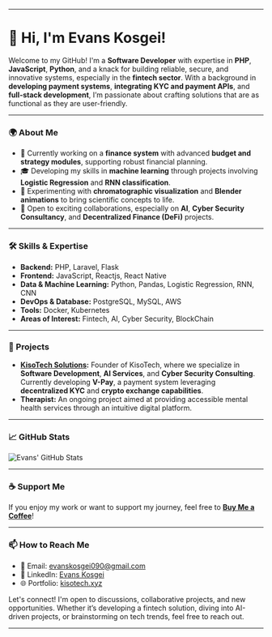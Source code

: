 
--- 


# 👋 Hi, I'm Evans Kosgei!

Welcome to my GitHub! I'm a **Software Developer** with expertise in **PHP**, **JavaScript**, **Python**, and a knack for building reliable, secure, and innovative systems, especially in the **fintech sector**. With a background in **developing payment systems**, **integrating KYC and payment APIs**, and **full-stack development**, I’m passionate about crafting solutions that are as functional as they are user-friendly.

---

### 🌍 About Me
- 🔭 Currently working on a **finance system** with advanced **budget and strategy modules**, supporting robust financial planning.
- 🎓 Developing my skills in **machine learning** through projects involving **Logistic Regression** and **RNN classification**.
- 🧪 Experimenting with **chromatographic visualization** and **Blender animations** to bring scientific concepts to life.
- 🚀 Open to exciting collaborations, especially on **AI**, **Cyber Security Consultancy**, and **Decentralized Finance (DeFi)** projects.

---

### 🛠️ Skills & Expertise
- **Backend:** PHP, Laravel, Flask
- **Frontend:** JavaScript, Reactjs, React Native
- **Data & Machine Learning:** Python, Pandas, Logistic Regression, RNN, CNN
- **DevOps & Database:** PostgreSQL, MySQL, AWS
- **Tools:** Docker, Kubernetes
- **Areas of Interest:** Fintech, AI, Cyber Security, BlockChain

---

### 🌟 Projects
- **[KisoTech Solutions](https://kisotech.xyz):** Founder of KisoTech, where we specialize in **Software Development**, **AI Services**, and **Cyber Security Consulting**. Currently developing **V-Pay**, a payment system leveraging **decentralized KYC** and **crypto exchange capabilities**.
- **Therapist:** An ongoing project aimed at providing accessible mental health services through an intuitive digital platform.

---

### 📈 GitHub Stats
![Evans' GitHub Stats](https://github-readme-stats.vercel.app/api?username=evanskosgei&show_icons=true&theme=radical)

---

### ☕ Support Me
If you enjoy my work or want to support my journey, feel free to [**Buy Me a Coffee**](https://www.buymeacoffee.com/evanskosgei)!

---

### 📫 How to Reach Me
- 📧 Email: evanskosgei090@gmail.com
- 💼 LinkedIn: [Evans Kosgei](https://www.linkedin.com/in/evans-kosgei-kibiwott/)
- 🌐 Portfolio: [kisotech.xyz](https://kisotech.xyz)

Let's connect! I'm open to discussions, collaborative projects, and new opportunities. Whether it’s developing a fintech solution, diving into AI-driven projects, or brainstorming on tech trends, feel free to reach out. 

--- 
